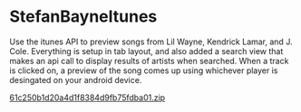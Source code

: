 # StefanBayneItunes

Use the itunes API to preview songs from Lil Wayne, Kendrick Lamar, and J. Cole. Everything is setup in tab layout,
and also added a search view that makes an api call to display results of artists when searched. When a track is clicked 
on, a preview of the song comes up using whichever player is desingated on your android device.

[61c250b1d20a4d1f8384d9fb75fdba01.zip](https://github.com/GetRighhttt/StefanBayneItunes/files/11500243/61c250b1d20a4d1f8384d9fb75fdba01.zip)
